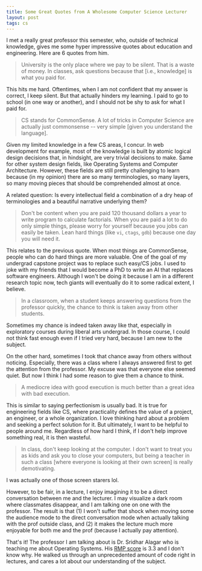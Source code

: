 ```yaml
---
title: Some Great Quotes from A Wholesome Computer Science Lecturer
layout: post
tags: cs
---
```


I met a really great professor this semester, who, outside of technical knowledge, gives me some hyper impresssive quotes about education and engineering. Here are 6 quotes from him.

> University is the only place where we pay to be silent. That is a waste of money. In classes, ask questions because that [i.e., knowledge] is what you paid for.

This hits me hard. Oftentimes, when I am not confident that my answer is correct, I keep silent. But that actually hinders my learning. I paid to go to school (in one way or another), and I should not be shy to ask for what I paid for. 

> CS stands for CommonSense. A lot of tricks in Computer Science are actually just commonsense -- very simple [given you understand the language].

Given my limited knowledge in a few CS areas, I concur. In web development for example, most of the knowledge is built by atomic logical design decisions that, in hindsight, are very trivial decisions to make. Same for other system design fields, like Operating Systems and Computer Architecture. However, these fields are still pretty challenging to learn because (in my opinion) there are so many terminologies, so many layers, so many moving pieces that should be comprehended almost at once.

A related question: Is every intellectual field a combination of a dry heap of terminologies and a beautiful narrative underlying them?

> Don't be content when you are paid 120 thousand dollars a year to write program to calculate factorials. When you are paid a lot to do only simple things, please worry for yourself because you jobs can easily be taken. Lean hard things (like `vi`, `ctags`, `gdb`) because one day you will need it.

This relates to the previous quote. When most things are CommonSense, people who can do hard things are more valuable. One of the goal of my undergrad capstone project was to replace such easy/CS jobs. I used to joke with my friends that I would become a PhD to write an AI that replaces software engineers. Although I won't be doing it because I am in a different research topic now, tech giants will eventually do it to some radical extent, I believe.

> In a classroom, when a student keeps answering questions from the professor quickly, the chance to think is taken away from other students.

Sometimes my chance is indeed taken away like that, especially in exploratory courses during liberal arts undergrad. In those course, I could not think fast enough even if I tried very hard, because I am new to the subject. 

On the other hard, sometimes I took that chance away from others without noticing. Especially, there was a class where I always answered first to get the attention from the professor. My excuse was that everyone else seemed quiet. But now I think I had some reason to give them a chance to think.

> A mediocre idea with good execution is much better than a great idea with bad execution.

This is similar to saying perfectionism is usually bad. It is true for engineering fields like CS, where practicality defines the value of a project, an engineer, or a whole organization. I love thinking hard about a problem and seeking a perfect solution for it. But ultimately, I want to be helpful to people around me. Regardless of how hard I think, if I don't help improve something real, it is then wasteful.

> In class, don't keep looking at the computer. I don't want to treat you as kids and ask you to close your computers, but being a teacher in such a class [where everyone is looking at their own screen] is really demotivating.

I was actually one of those screen starers lol. 

However, to be fair, in a lecture, I enjoy imagining it to be a direct conversation between me and the lecturer. I may visualize a dark room where classmates disappear, and I am talking one on one with the professor. The result is that (1) I won't suffer that shock when moving some the audience mode to the direct conversation mode when actually talking with the prof outside class, and (2) it makes the lecture much more enjoyable for both me and the prof (because I actually pay attention).

That's it! The professor I am talking about is Dr. Sridhar Alagar who is teaching me about Operating Systems. His [RMP score](https://www.ratemyprofessors.com/professor/2299173) is 3.3 and I don't know why. He walked us through an unprecedented amount of code right in lectures, and cares a lot about our understanding of the subject.